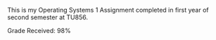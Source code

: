 This is my Operating Systems 1 Assignment completed in first year of second semester at TU856.

Grade Received: 98%
